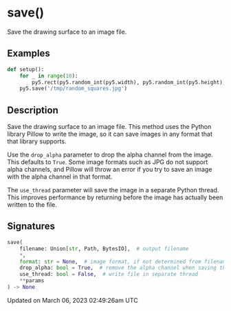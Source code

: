 # save()

Save the drawing surface to an image file.

## Examples

<div class="example-table">

<div class="example-row"><div class="example-cell-image">

</div><div class="example-cell-code">

```python
def setup():
    for _ in range(10):
        py5.rect(py5.random_int(py5.width), py5.random_int(py5.height), 10, 10)
    py5.save('/tmp/random_squares.jpg')
```

</div></div>

</div>

## Description

Save the drawing surface to an image file. This method uses the Python library Pillow to write the image, so it can save images in any format that that library supports.

Use the `drop_alpha` parameter to drop the alpha channel from the image. This defaults to `True`. Some image formats such as JPG do not support alpha channels, and Pillow will throw an error if you try to save an image with the alpha channel in that format.

The `use_thread` parameter will save the image in a separate Python thread. This improves performance by returning before the image has actually been written to the file.

## Signatures

```python
save(
    filename: Union[str, Path, BytesIO],  # output filename
    *,
    format: str = None,  # image format, if not determined from filename extension
    drop_alpha: bool = True,  # remove the alpha channel when saving the image
    use_thread: bool = False,  # write file in separate thread
    **params
) -> None
```

Updated on March 06, 2023 02:49:26am UTC

